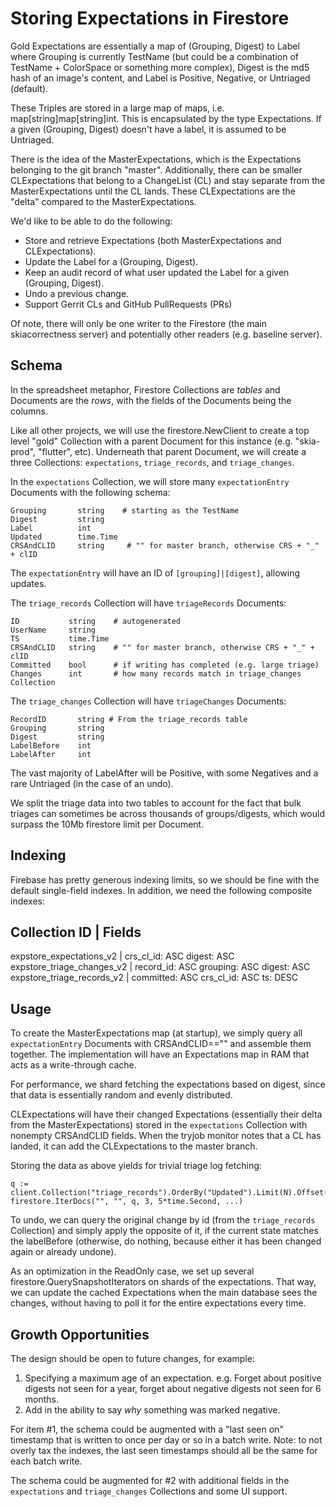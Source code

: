 Storing Expectations in Firestore
=================================

Gold Expectations are essentially a map of (Grouping, Digest) to Label where Grouping is
currently TestName (but could be a combination of TestName + ColorSpace or something
more complex), Digest is the md5 hash of an image's content, and Label is Positive, Negative,
or Untriaged (default).

These Triples are stored in a large map of maps, i.e. map[string]map[string]int. This is
encapsulated by the type Expectations. If a given (Grouping, Digest) doesn't have a label,
it is assumed to be Untriaged.

There is the idea of the MasterExpectations, which is the Expectations belonging to the
git branch "master". Additionally, there can be smaller CLExpectations that belong
to a ChangeList (CL) and stay separate from the MasterExpectations until the CL lands.
These CLExpectations are the "delta" compared to the MasterExpectations.

We'd like to be able to do the following:

  - Store and retrieve Expectations (both MasterExpectations and CLExpectations).
  - Update the Label for a (Grouping, Digest).
  - Keep an audit record of what user updated the Label for a given (Grouping, Digest).
  - Undo a previous change.
  - Support Gerrit CLs and GitHub PullRequests (PRs)

Of note, there will only be one writer to the Firestore (the main skiacorrectness server)
and potentially other readers (e.g. baseline server).

Schema
------

In the spreadsheet metaphor, Firestore Collections are _tables_ and Documents
are the _rows_, with the fields of the Documents being the columns.

Like all other projects, we will use the firestore.NewClient to create a top level
"gold" Collection with a parent Document for this instance (e.g. "skia-prod", "flutter", etc).
Underneath that parent Document, we will create a three Collections:
`expectations`, `triage_records`, and `triage_changes`.

In the `expectations` Collection, we will store many `expectationEntry` Documents with
the following schema:

	Grouping       string    # starting as the TestName
	Digest         string
	Label          int
	Updated        time.Time
	CRSAndCLID     string     # "" for master branch, otherwise CRS + "_" + clID

The `expectationEntry` will have an ID of `[grouping]|[digest]`, allowing updates.

The `triage_records` Collection will have `triageRecords` Documents:

	ID           string    # autogenerated
	UserName     string
	TS           time.Time
	CRSAndCLID   string    # "" for master branch, otherwise CRS + "_" + clID
	Committed    bool      # if writing has completed (e.g. large triage)
	Changes      int       # how many records match in triage_changes Collection

The `triage_changes` Collection will have `triageChanges` Documents:

	RecordID       string # From the triage_records table
	Grouping       string
	Digest         string
	LabelBefore    int
	LabelAfter     int

The vast majority of LabelAfter will be Positive, with some Negatives and a rare
Untriaged (in the case of an undo).

We split the triage data into two tables to account for the fact that bulk triages can sometimes be
across thousands of groups/digests, which would surpass the 10Mb firestore limit per Document.

Indexing
--------
Firebase has pretty generous indexing limits, so we should be fine with the default single-field
indexes. In addition, we need the following composite indexes:

Collection ID              | Fields
------------------------------------------------------------------
expstore_expectations_v2   | crs_cl_id: ASC digest: ASC
expstore_triage_changes_v2 | record_id: ASC grouping: ASC digest: ASC
expstore_triage_records_v2 | committed: ASC crs_cl_id: ASC ts: DESC

Usage
-----

To create the MasterExpectations map (at startup), we simply query all `expectationEntry`
Documents with CRSAndCLID=="" and assemble them together. The implementation will have an
Expectations map in RAM that acts as a write-through cache.

For performance, we shard fetching the expectations based on digest, since that data
is essentially random and evenly distributed.

CLExpectations will have their changed Expectations (essentially their delta from the
MasterExpectations) stored in the `expectations` Collection with nonempty
CRSAndCLID fields. When the tryjob monitor notes that a CL has landed, it can add the
CLExpectations to the master branch.

Storing the data as above yields for trivial triage log fetching:

	q := client.Collection("triage_records").OrderBy("Updated").Limit(N).Offset(M)
	firestore.IterDocs("", "", q, 3, 5*time.Second, ...)

To undo, we can query the original change by id (from the `triage_records` Collection)
and simply apply the opposite of it, if the current state matches the labelBefore
(otherwise, do nothing, because either it has been changed again or already undone).

As an optimization in the ReadOnly case, we set up several firestore.QuerySnapshotIterators
on shards of the expectations. That way, we can update the cached Expectations when
the main database sees the changes, without having to poll it for the entire expectations
every time.

Growth Opportunities
-------------------

The design should be open to future changes, for example:

  1. Specifying a maximum age of an expectation. e.g. Forget about positive digests not seen for
    a year, forget about negative digests not seen for 6 months.
  2. Add in the ability to say *why* something was marked negative.

For item #1, the schema could be augmented with a "last seen on" timestamp that is written to
once per day or so in a batch write. Note: to not overly tax the indexes, the last seen
timestamps should all be the same for each batch write.

The schema could be augmented for #2 with additional fields in the `expectations` and
`triage_changes` Collections and some UI support.